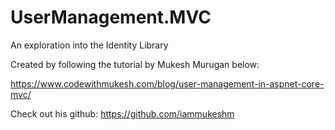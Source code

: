 ﻿# UserManagement.MVC
An exploration into the Identity Library

Created by following the tutorial by Mukesh Murugan below:

https://www.codewithmukesh.com/blog/user-management-in-aspnet-core-mvc/

Check out his github: https://github.com/iammukeshm
